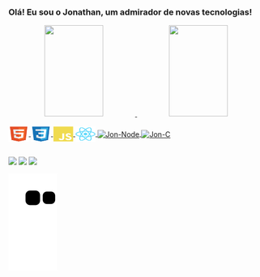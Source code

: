 ### Olá! Eu sou o Jonathan, um admirador de novas tecnologias!

<div align="center">
  <a href="https://github.com/JonathanPR0">
  <img height="180em"  width="48%" src="https://github-readme-stats.vercel.app/api?username=JonathanPR0&show_icons=true&theme=tokyonight&include_all_commits=true&count_private=true"/>
  <img height="180em"  width="48%" width="auto" src="https://github-readme-stats.vercel.app/api/top-langs/?username=JonathanPR0&layout=compact&langs_count=7&theme=tokyonight"/>
</div>
<div style="display: inline_block"><br>
  <img align="center" alt="Jon-HTML" height="30" width="40" src="https://raw.githubusercontent.com/devicons/devicon/master/icons/html5/html5-original.svg">
  <img align="center" alt="Jon-CSS" height="30" width="40" src="https://raw.githubusercontent.com/devicons/devicon/master/icons/css3/css3-original.svg">
  <img align="center" alt="Jon-Js" height="30" width="40" src="https://raw.githubusercontent.com/devicons/devicon/master/icons/javascript/javascript-plain.svg">
  <img align="center" alt="Jon-React" height="30" width="40" src="https://raw.githubusercontent.com/devicons/devicon/master/icons/react/react-original.svg">
  <img align="center" alt="Jon-Node" height="30" width="40" src="https://cdn.jsdelivr.net/gh/devicons/devicon/icons/nodejs/nodejs-original.svg" />
  <img align="center" alt="Jon-C" height="30" width="40" src="https://cdn.jsdelivr.net/gh/devicons/devicon/icons/c/c-original.svg" />

</div>
  
  ##
 
<div> 
  <a href = "mailto:contatorafaballerini@gmail.com"><img src="https://img.shields.io/badge/-Gmail-%23333?style=for-the-badge&logo=gmail&logoColor=white" target="_blank"></a>
  <a href="https://www.instagram.com/jonathan.pr0/" target="_blank"><img src="https://img.shields.io/badge/-Instagram-%23E4405F?style=for-the-badge&logo=instagram&logoColor=white" target="_blank"></a>
  <a href = "mailto:jonathan.almeida1793@gmail.com"><img src="https://img.shields.io/badge/Telegram-2CA5E0?style=for-the-badge&logo=telegram&logoColor=white" target="_blank"></a>
  
  ![Snake animation](https://github.com/JonathanPR0/JonathanPR0/blob/output/github-contribution-grid-snake.svg)
 
</div>
